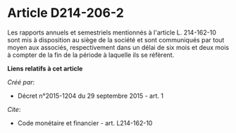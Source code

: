 # Article D214-206-2

Les rapports annuels et semestriels mentionnés à l'article L. 214-162-10 sont mis à disposition au siège de la société et
sont communiqués par tout moyen aux associés, respectivement dans un délai de six mois et deux mois à compter de la fin de la
période à laquelle ils se réfèrent.

**Liens relatifs à cet article**

_Créé par_:

  - Décret n°2015-1204 du 29 septembre 2015 - art. 1

_Cite_:

  - Code monétaire et financier - art. L214-162-10
